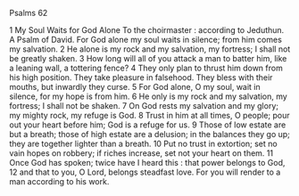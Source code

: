Psalms 62

1	My Soul Waits for God Alone To the choirmaster : according to Jeduthun. A Psalm of David. For God alone my soul waits in silence; from him comes my salvation.
2	He alone is my rock and my salvation, my fortress; I shall not be greatly shaken.
3	How long will all of you attack a man to batter him, like a leaning wall, a tottering fence?
4	They only plan to thrust him down from his high position. They take pleasure in falsehood. They bless with their mouths, but inwardly they curse.
5	For God alone, O my soul, wait in silence, for my hope is from him.
6	He only is my rock and my salvation, my fortress; I shall not be shaken.
7	On God rests my salvation and my glory; my mighty rock, my refuge is God.
8	Trust in him at all times, O people; pour out your heart before him; God is a refuge for us.
9	Those of low estate are but a breath; those of high estate are a delusion; in the balances they go up; they are together lighter than a breath.
10	Put no trust in extortion; set no vain hopes on robbery; if riches increase, set not your heart on them.
11	Once God has spoken; twice have I heard this : that power belongs to God,
12	and that to you, O Lord, belongs steadfast love. For you will render to a man according to his work.

